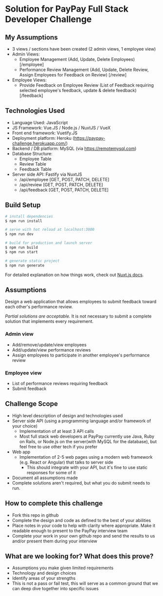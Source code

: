 # Solution for PayPay Full Stack Developer Challenge

## My Assumptions
* 3 views / sections have been created (2 admin views, 1 employee view)
* Admin Views:
  * Employee Management (Add, Update, Delete Employees) [/employee]
  * Performance Review Management (Add, Update, Delete Review, Assign Employees for Feedback on Review) [/review]
* Employee Views:
  * Provide Feedback on Employee Review (List of Feedback requiring selected employee's feedback, update & delete feedback) [/feedback]

## Technologies Used
* Language Used: JavaScript
* JS Framework: Vue.JS / Node.js / NuxtJS / VueX
* Front end framework: Vuetify.JS
* Deployment platform: Heroku (https://paypay-challenge.herokuapp.com/)
* Backend / DB platform: MySQL (via https://remotemysql.com)
* Database Structure:
  * Employee Table
  * Review Table
  * Feedback Table
* Server side API: Fastify via NuxtJS
  * /api/employee [GET, POST, PATCH, DELETE]
  * /api/review [GET, POST, PATCH, DELETE]
  * /api/feedback [GET, POST, PATCH, DELETE]

## Build Setup

``` bash
# install dependencies
$ npm run install

# serve with hot reload at localhost:3000
$ npm run dev

# build for production and launch server
$ npm run build
$ npm run start

# generate static project
$ npm run generate
```

For detailed explanation on how things work, check out [Nuxt.js docs](https://nuxtjs.org).

## Assumptions
Design a web application that allows employees to submit feedback toward each other's performance review.

*Partial solutions are acceptable.*  It is not necessary to submit a complete solution that implements every requirement.

### Admin view
* Add/remove/update/view employees
* Add/update/view performance reviews
* Assign employees to participate in another employee's performance review

### Employee view
* List of performance reviews requiring feedback
* Submit feedback

## Challenge Scope
* High level description of design and technologies used
* Server side API (using a programming language and/or framework of your choice)
  * Implementation of at least 3 API calls
  * Most full stack web developers at PayPay currently use Java, Ruby on Rails, or Node.js on the server(with MySQL for the database), but feel free to use other tech if you prefer
* Web app
  * Implementation of 2-5 web pages using a modern web framework (e.g. React or Angular) that talks to server side
    * This should integrate with your API, but it's fine to use static responses for some of it 
* Document all assumptions made
* Complete solutions aren't required, but what you do submit needs to run.

## How to complete this challenge
* Fork this repo in github
* Complete the design and code as defined to the best of your abilities
* Place notes in your code to help with clarity where appropriate. Make it readable enough to present to the PayPay interview team
* Complete your work in your own github repo and send the results to us and/or present them during your interview

## What are we looking for? What does this prove?
* Assumptions you make given limited requirements
* Technology and design choices
* Identify areas of your strengths
* This is not a pass or fail test, this will serve as a common ground that we can deep dive together into specific issues

